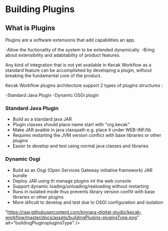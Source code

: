 # Building Plugins #

## What is Plugins ##

Plugins are a software extensions that add capabilities an app.

-Allow the fuctionality of the system to be extended dynamically. 
-Bring about extensibility and adabtability of product features.

Any kind of integration that is not yet available in Kecak Workflow as a standard feature can be accomplished by developing a plugin, without breaking the fundamental core of the product.

Kecak Workflow plugins architecture support 2 types of plugins structures :

-Standard Java Plugin
-Dynamic OSGi plugin

### Standard Java Plugin ###

- Build as a standard java JAR
- Plugin classes should place name start with "org.kecak"
- Make JAR avaible in java classpath e.g. place it under WEB-INF/lib
- Requires restarting the JVM version conflict with base libraries or other plugins 
- Easier to develop and test using normal java classes and libraries

### Dynamic Osgi ###

- Build as an Osgi (Open Services Gateway initiative framework) JAR bundle
- Deploy JAR using th manage plugins int the web console 
- Support dynamic loading/unloading/realoading without restarting
- Runs in isolated mode thus prevents library version conflit with base libraries or other plugins 
- More dificult to develop and test due to OSGI configuration and isolation

"https://raw.githubusercontent.com/kinnara-digital-studio/kecak-workflow/master/docs/assets/buildingPlugins-pluginsType.png" alt="buildingPluginspluginsType" />


